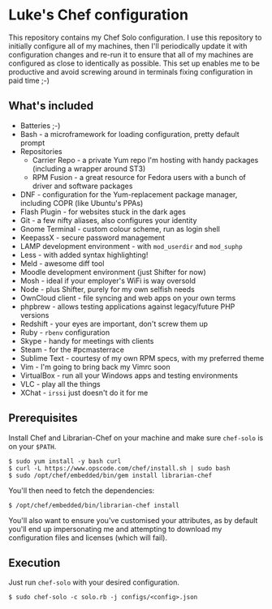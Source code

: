 Luke's Chef configuration
=========================

This repository contains my Chef Solo configuration. I use this repository to
initially configure all of my machines, then I'll periodically update it with
configuration changes and re-run it to ensure that all of my machines are
configured as close to identically as possible. This set up enables me to be
productive and avoid screwing around in terminals fixing configuration in paid
time ;-)

What's included
---------------

* Batteries ;-)
* Bash - a microframework for loading configuration, pretty default prompt
* Repositories
    * Carrier Repo - a private Yum repo I'm hosting with handy packages
      (including a wrapper around ST3)
    * RPM Fusion - a great resource for Fedora users with a bunch of driver
      and software packages
* DNF - configuration for the Yum-replacement package manager, including COPR
  (like Ubuntu's PPAs)
* Flash Plugin - for websites stuck in the dark ages
* Git - a few nifty aliases, also configures your identity
* Gnome Terminal - custom colour scheme, run as login shell
* KeepassX - secure password management
* LAMP development environment - with ```mod_userdir``` and ```mod_suphp```
* Less - with added syntax highlighting!
* Meld - awesome diff tool
* Moodle development environment (just Shifter for now)
* Mosh - ideal if your employer's WiFi is way oversold
* Node - plus Shifter, purely for my own selfish needs
* OwnCloud client - file syncing and web apps on your own terms
* phpbrew - allows testing applications against legacy/future PHP versions
* Redshift - your eyes are important, don't screw them up
* Ruby - ```rbenv``` configuration
* Skype - handy for meetings with clients
* Steam - for the #pcmasterrace
* Sublime Text - courtesy of my own RPM specs, with my preferred theme
* Vim - I'm going to bring back my Vimrc soon
* VirtualBox - run all your Windows apps and testing environments
* VLC - play all the things
* XChat - ```irssi``` just doesn't do it for me

Prerequisites
-------------

Install Chef and Librarian-Chef on your machine and make sure ```chef-solo```
is on your ```$PATH```.

    $ sudo yum install -y bash curl
    $ curl -L https://www.opscode.com/chef/install.sh | sudo bash
    $ sudo /opt/chef/embedded/bin/gem install librarian-chef

You'll then need to fetch the dependencies:

    $ /opt/chef/embedded/bin/librarian-chef install

You'll also want to ensure you've customised your attributes, as by default
you'll end up impersonating me and attempting to download my configuration files
and licenses (which will fail).

Execution
---------

Just run ```chef-solo``` with your desired configuration.

    $ sudo chef-solo -c solo.rb -j configs/<config>.json
